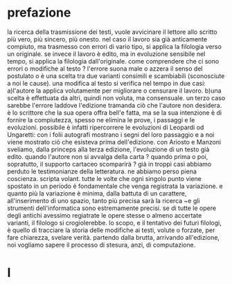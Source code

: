 # prefazione
la ricerca della trasmissione dei testi, vuole avvicinare il lettore allo scritto più vero, più sincero, più onesto.
nel caso il lavoro sia già anticamente compiuto, ma trasmesso con errori di vario tipo, si applica la filologia verso un originale.
se invece il lavoro è edito, ma in evoluzione sensibile nel tempo, si applica la filologia dall'originale.
come comprendere che ci sono errori o modifiche al testo ?
l'errore suona male o azzera il senso del postulato o è una scelta tra due varianti consimili e scambiabili (sconosciute a noi le cause).
una modifica al testo si verifica nel tempo in due casi:
a)l'autore la applica volutamente per migliorare o censurare il lavoro.
b)una scelta è effettuata da altri, quindi non voluta, ma consensuale.
un terzo caso sarebbe l'errore laddove l'edizione tramanda ciò che l'autore non desidera.
è lo scrittore che la sua opera offra bell'e fatta, ma se la sua intenzione è di fornire la compiutezza, spesso ne elimina le prove, i passaggi e le evoluzioni.
possibile è infatti ripercorrere le evoluzioni di Leopardi od Ungaretti:
con i folii autografi mostrano i segni del loro passaggio e a noi viene mostrato ciò che esisteva prima dell'edizione.
con Ariosto e Manzoni sveliamo, dalla princeps alla terza edizione, l'evoluzione di un testo già edito.
quando l'autore non si avvalga della carta ? quando prima o poi, sopratutto, il supporto cartaceo scomparirà ?
già in troppi casi abbiamo perduto le testimonianze della letteratura. ne abbiamo perso piena coscienza.
scripta volant.
tutte le volte che ogni singolo punto viene spostato in un periodo è fondamentale che venga registrata la variazione.
e quanto più la variazione è minima, dalla battuta di un carattere, all'inserimento di uno spazio, tanto più precisa sarà la ricerca
~e gli strumenti dell'informatica sono estremamente precisi.
se di tutte le opere degli antichi avessimo regiatrate le opere stesse o almeno accertate varianti, il filologo si crogiolerebbe.
lo scopo, e il tentativo dei futuri filologi, è quello di tracciare la storia delle modifiche ai testi, volute o forzate, per fare chiarezza, svelare verità.
partendo dalla brutta, arrivando all'edizione, noi vogliamo sapere il processo di stesura, anzi, di computazione.
# I
